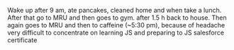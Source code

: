 Wake up after 9 am, ate pancakes, cleaned home and when take a lunch. After that go to MRU and then goes to gym. after 1.5 h back to house. Then again goes to MRU and then to caffeine (~5:30 pm), because of headache very difficult to concentrate on learning JS and preparing to JS salesforce certificate